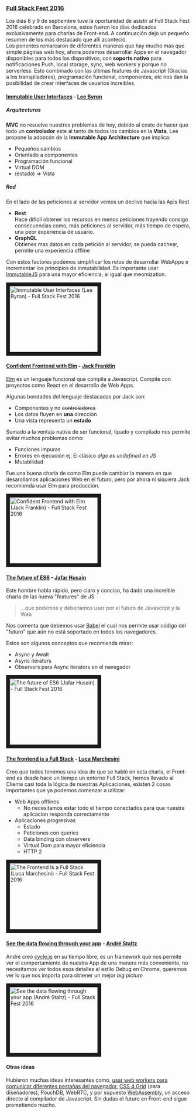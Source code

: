 ### [Full Stack Fest 2016](https://youtu.be/vxMASndC3k4?list=PLe9psSNJBf76DOOKMkDpyo_A5PfZk7JWc)
Los días 8 y 9 de septiembre tuve la oportunidad de asistir al Full Stack Fest 2016 celebrado en Barcelona, estos fueron los días dedicados exclusivamente para charlas de Front-end. A continuación dejo un pequeño resumen de los más destacado que allí aconteció.	 
Los ponentes remarcaron de diferentes maneras que hay mucho más que simple páginas web hoy, ahora podemos desarrollar Apps en el navegador disponibles para todos los dispositivos, con **soporte nativo** para notificaciones Push, local storage, sync, web workers y porque no serverless. Esto combinado con las últimas features de Javascript (Gracias a los transpiladores), programación funcional, componentes, etc nos dan la posibilidad de crear interfaces de usuarios increibles.

#### [Immutable User Interfaces](https://www.youtube.com/watch?v=pLvrZPSzHxo&index=18&list=PLe9psSNJBf76DOOKMkDpyo_A5PfZk7JWc) - [Lee Byron](http://leebyron.com/)

##### Arquitecturas
**MVC** no resuelve nuestros problemas de hoy, debido al costo de hacer que todo un **controlador** este al tanto de todos los cambios en la **Vista**, Lee propone la adopcón de la **Immutable App Architecture** que implica:	

 - Pequeños cambios
 - Orientado a componentes
 - Programación funcional
 - Virtual DOM
 - (estado) => Vista

##### Red
En el lado de las peticiones al servidor vemos un declive hacia las Apis Rest

- **Rest**	
	Hace difícil obtener los recursos en menos peticiones trayendo consigo consecuencias como, más peticiones al servidor, más tiempo de espera, una peor experiencia de usuario.
- **GraphQL**	
	Obtienes mas datos en cada petición al servidor, se pueda cachear, permite una experiencia offline	
	
Con estos factores podemos simplificar los retos de desarrollar WebApps e incrementar los principios de inmutabilidad. Es importante usar [ImmutableJS](https://github.com/facebook/immutable-js) para una mayor eficiencia, al igual que meomization.

<a href="http://www.youtube.com/watch?feature=player_embedded&v=pLvrZPSzHxo" target="_blank"><img src="http://img.youtube.com/vi/pLvrZPSzHxo/0.jpg" 
alt="Immutable User Interfaces (Lee Byron) - Full Stack Fest 2016" width="240" height="180" border="10" /></a>

#### [Confident Frontend with Elm](https://www.youtube.com/watch?v=rDQ22Yg3Fms&index=19&list=PLe9psSNJBf76DOOKMkDpyo_A5PfZk7JWc) - [Jack Franklin](https://2016.fullstackfest.com/speakers/jack-franklin/)

[Elm](http://elm-lang.org/) es un lenguaje funcional que compila a Javascript. Compite con proyectos como React en el desarrollo de Web Apps.

Algunas bondades del lenguaje destacadas por Jack son:

 - Componentes y no ~~controladores~~
 - Los datos fluyen en **una** dirección
 - Una vista representa un **estado** 

Sumado a la ventaja nativa de ser funcional, tipado y compilado nos permite evitar muchos problemas como:

 - Funciones impuras
 - Errores en ejecución	
 	 ej: El clásico *algo es undefined en JS*
 - Mutabilidad

Fue una buena charla de como Elm puede cambiar la manera en que desarollamos aplicaciones Web en el futuro, pero por ahora ni siquiera Jack recomienda usar Elm para producción.

<a href="http://www.youtube.com/watch?feature=player_embedded&v=rDQ22Yg3Fms
" target="_blank"><img src="http://img.youtube.com/vi/rDQ22Yg3Fms/0.jpg" 
alt="Confident Frontend with Elm (Jack Franklin) - Full Stack Fest 2016" width="240" height="180" border="10" /></a>
 

#### [The future of ES6](https://www.youtube.com/watch?v=3pKNRgResq0&index=20&list=PLe9psSNJBf76DOOKMkDpyo_A5PfZk7JWc) - [Jafar Husain](https://2016.fullstackfest.com/speakers/#jafar-husain)

Este hombre habla rápido, pero claro y conciso, ha dado una increible charla de las nueva "features" de JS

> ...que podemos y deberíamos usar por el futuro de Javascript y la Web

Nos comenta que debemos usar [Babel](https://babeljs.io/) el cual nos permite usar código del "futuro" que aún no está soportado en todos los navegadores.	

Estos son algunos conceptos que recomienda mirar:
 - Async y Await
 - Async iterators
 - Observers para Async iterators en el navegador
 
 <a href="http://www.youtube.com/watch?feature=player_embedded&v=3pKNRgResq0
" target="_blank"><img src="http://img.youtube.com/vi/3pKNRgResq0/0.jpg" 
alt="The future of ES6 (Jafar Husain) - Full Stack Fest 2016" width="240" height="180" border="10" /></a>

#### [The frontend is a Full Stack](https://www.youtube.com/watch?v=wtURpqTgtUs&index=23&list=PLe9psSNJBf76DOOKMkDpyo_A5PfZk7JWc) - [Luca Marchesini](https://2016.fullstackfest.com/speakers/luca-marchesini/)
Creo que todos tenemos una idea de que se habló en esta charla, el Front-end es desde hace un tiempo un entorno Full Stack, hemos llevado al Cliente casi toda la lógica de nuestras Aplicaciones, existen 2 cosas importantes que ya podemos comenzar a utilizar:	
 - Web Apps offlines
	 - No necesitamos estar todo el tiempo conectados para que nuestra aplicacion responda correctamente
 - Aplicaciones progresivas
 	 - Estado
	 - Peticiones con queries 
	 - Data binding con observers
	 - Virtual Dom para mayor eficiencia
	 - HTTP 2	


 <a href="http://www.youtube.com/watch?feature=player_embedded&v=wtURpqTgtUs
 " target="_blank"><img src="http://img.youtube.com/vi/wtURpqTgtUs/0.jpg" 
 alt="The Frontend Is a Full Stack (Luca Marchesini) - Full Stack Fest 2016" width="240" height="180" border="10" /></a>
	



#### [See the data flowing through your app](https://www.youtube.com/watch?v=R-GzJgEccEQ&index=27&list=PLe9psSNJBf76DOOKMkDpyo_A5PfZk7JWc) - [André Staltz](https://2016.fullstackfest.com/speakers/andre-staltz/)

André creó [cycle.js](http://cycle.js.org/) en su tiempo libre, es un framework que nos permite ver el comportamiento de nuestra App de una manera más conveniente, no necesitamos ver todos esos detalles al estilo Debug en Chrome, queremos ver lo que nos importa para obtener un mejor *big picture*	

<a href="http://www.youtube.com/watch?feature=player_embedded&v=R-GzJgEccEQ
" target="_blank"><img src="http://img.youtube.com/vi/R-GzJgEccEQ/0.jpg" 
alt="See the data flowing through your app (André Staltz) - Full Stack Fest 2016" width="240" height="180" border="10" /></a>	

#### Otras ideas
Hubieron muchas ideas interesantes como, [usar web workers para comunicar diferentes pestañas del navegador](https://2016.fullstackfest.com/speakers/andrew-dunkman/), [CSS 4 Grid](https://2016.fullstackfest.com/speakers/jen-kramer/) (para diseñadores), PouchDB, WebRTC, y por supuesto [WebAssembly](https://2016.fullstackfest.com/speakers/bensmith/), un acceso directo al compilador de Javascript. 
Sin dudas el futuro en Front-end sigue prometiendo mucho.
